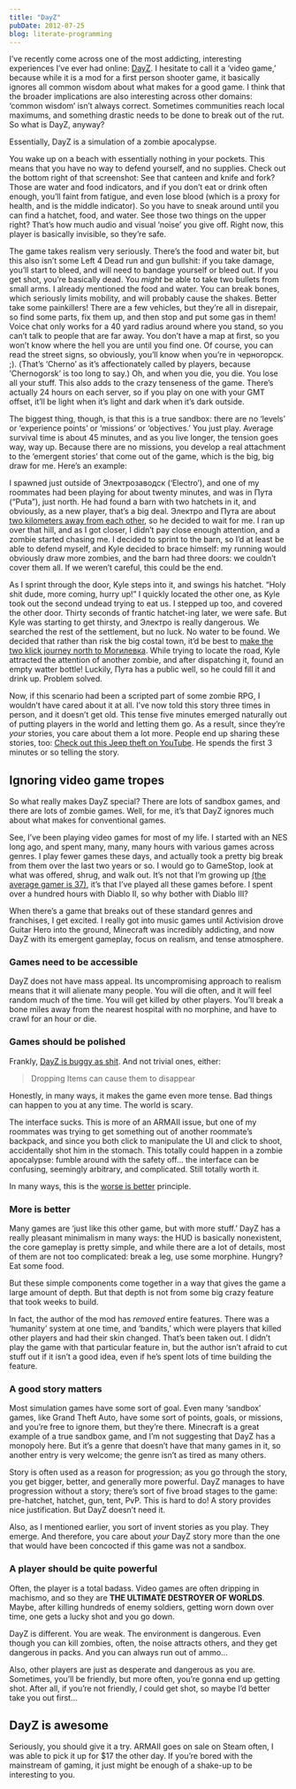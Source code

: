 ```yaml
---
title: "DayZ"
pubDate: 2012-07-25
blog: literate-programming
---
```



I’ve recently come across one of the most addicting, interesting experiences I’ve ever had online: [DayZ](http://dayzmod.com/). I hesitate to call it a ‘video game,’ because while it is a mod for a first person shooter game, it basically ignores all common wisdom about what makes for a good game. I think that the broader implications are also interesting across other domains: ‘common wisdom’ isn’t always correct. Sometimes communities reach local maximums, and something drastic needs to be done to break out of the rut. So what is DayZ, anyway?

Essentially, DayZ is a simulation of a zombie apocalypse.

You wake up on a beach with essentially nothing in your pockets. This means that you have no way to defend yourself, and no supplies. Check out the bottom right of that screenshot: See that canteen and knife and fork? Those are water and food indicators, and if you don’t eat or drink often enough, you’ll faint from fatigue, and even lose blood (which is a proxy for health, and is the middle indicator). So you have to sneak around until you can find a hatchet, food, and water. See those two things on the upper right? That’s how much audio and visual ‘noise’ you give off. Right now, this player is basically invisible, so they’re safe.

The game takes realism very seriously. There’s the food and water bit, but this also isn’t some Left 4 Dead run and gun bullshit: if you take damage, you’ll start to bleed, and will need to bandage yourself or bleed out. If you get shot, you’re basically dead. You *might* be able to take two bullets from small arms. I already mentioned the food and water. You can break bones, which seriously limits mobility, and will probably cause the shakes. Better take some painkillers! There are a few vehicles, but they’re all in disrepair, so find some parts, fix them up, and then stop and put some gas in them! Voice chat only works for a 40 yard radius around where you stand, so you can’t talk to people that are far away. You don’t have a map at first, so you won’t know where the hell you are until you find one. Of course, you can read the street signs, so obviously, you’ll know when you’re in черногорск. ;). (That’s ‘Cherno’ as it’s affectionately called by players, because ‘Chernogorsk’ is too long to say.) Oh, and when you die, you die. You lose all your stuff. This also adds to the crazy tenseness of the game. There’s actually 24 hours on each server, so if you play on one with your GMT offset, it’ll be light when it’s light and dark when it’s dark outside.

The biggest thing, though, is that this is a true sandbox: there are no ‘levels’ or ‘experience points’ or ‘missions’ or ‘objectives.’ You just play. Average survival time is about 45 minutes, and as you live longer, the tension goes way, way up. Because there are no missions, you develop a real attachment to the ‘emergent stories’ that come out of the game, which is the big, big draw for me. Here’s an example:

I spawned just outside of Электрозаводск (‘Electro’), and one of my roommates had been playing for about twenty minutes, and was in Пута (“Puta”), just north. He had found a barn with two hatchets in it, and obviously, as a new player, that’s a big deal. Электро and Пута are about [two kilometers away from each other](http://dayzdb.com/map#4.099.124), so he decided to wait for me. I ran up over that hill, and as I got closer, I didn’t pay close enough attention, and a zombie started chasing me. I decided to sprint to the barn, so I’d at least be able to defend myself, and Kyle decided to brace himself: my running would obviously draw more zombies, and the barn had three doors: we couldn’t cover them all. If we weren’t careful, this could be the end.

As I sprint through the door, Kyle steps into it, and swings his hatchet. “Holy shit dude, more coming, hurry up!” I quickly located the other one, as Kyle took out the second undead trying to eat us. I stepped up too, and covered the other door. Thirty seconds of frantic hatchet-ing later, we were safe. But Kyle was starting to get thirsty, and Электро is really dangerous. We searched the rest of the settlement, but no luck. No water to be found. We decided that rather than risk the big costal town, it’d be best to [make the two klick journey north to Могилевка](http://dayzdb.com/map#4.085.109). While trying to locate the road, Kyle attracted the attention of another zombie, and after dispatching it, found an empty watter bottle! Luckily, Пута has a public well, so he could fill it and drink up. Problem solved.

Now, if this scenario had been a scripted part of some zombie RPG, I wouldn’t have cared about it at all. I’ve now told this story three times in person, and it doesn’t get old. This tense five minutes emerged naturally out of putting players in the world and letting them go. As a result, since they’re *your* stories, you care about them a lot more. People end up sharing these stories, too: [Check out this Jeep theft on YouTube](http://www.youtube.com/watch?v=0oMdOPF8a8U). He spends the first 3 minutes or so telling the story.

## Ignoring video game tropes

So what really makes DayZ special? There are lots of sandbox games, and there are lots of zombie games. Well, for me, it’s that DayZ ignores much about what makes for conventional games.

See, I’ve been playing video games for most of my life. I started with an NES long ago, and spent many, many, many hours with various games across genres. I play fewer games these days, and actually took a pretty big break from them over the last two years or so. I would go to GameStop, look at what was offered, shrug, and walk out. It’s not that I’m growing up [(the average gamer is 37)](http://www.theesa.com/facts/pdfs/ESA_EF_2011.pdf), it’s that I’ve played all these games before. I spent over a hundred hours with Diablo II, so why bother with Diablo III?

When there’s a game that breaks out of these standard genres and franchises, I get excited. I really got into music games until Activision drove Guitar Hero into the ground, Minecraft was incredibly addicting, and now DayZ with its emergent gameplay, focus on realism, and tense atmosphere.

### Games need to be accessible

DayZ does not have mass appeal. Its uncompromising approach to realism means that it will alienate many people. You will die often, and it will feel random much of the time. You will get killed by other players. You’ll break a bone miles away from the nearest hospital with no morphine, and have to crawl for an hour or die.

### Games should be polished

Frankly, [DayZ is buggy as shit](http://www.dayzwiki.com/wiki/index.php?title=Known_Bugs). And not trivial ones, either:

> Dropping Items can cause them to disappear
> 

Honestly, in many ways, it makes the game even more tense. Bad things can happen to you at any time. The world is scary.

The interface sucks. This is more of an ARMAII issue, but one of my roommates was trying to get something out of another roommate’s backpack, and since you both click to manipulate the UI and click to shoot, accidentally shot him in the stomach. This totally could happen in a zombie apocalypse: fumble around with the safety off… the interface can be confusing, seemingly arbitrary, and complicated. Still totally worth it.

In many ways, this is the [worse is better](http://www.jwz.org/doc/worse-is-better.html) principle.

### More is better

Many games are ‘just like this other game, but with more stuff.’ DayZ has a really pleasant minimalism in many ways: the HUD is basically nonexistent, the core gameplay is pretty simple, and while there are a lot of details, most of them are not too complicated: break a leg, use some morphine. Hungry? Eat some food.

But these simple components come together in a way that gives the game a large amount of depth. But that depth is not from some big crazy feature that took weeks to build.

In fact, the author of the mod has *removed* entire features. There was a ‘humanity’ system at one time, and ‘bandits,’ which were players that killed other players and had their skin changed. That’s been taken out. I didn’t play the game with that particular feature in, but the author isn’t afraid to cut stuff out if it isn’t a good idea, even if he’s spent lots of time building the feature.

### A good story matters

Most simulation games have some sort of goal. Even many ‘sandbox’ games, like Grand Theft Auto, have some sort of points, goals, or missions, and you’re free to ignore them, but they’re there. Minecraft is a great example of a true sandbox game, and I’m not suggesting that DayZ has a monopoly here. But it’s a genre that doesn’t have that many games in it, so another entry is very welcome; the genre isn’t as tired as many others.

Story is often used as a reason for progression; as you go through the story, you get bigger, better, and generally more powerful. DayZ manages to have progression without a story; there’s sort of five broad stages to the game: pre-hatchet, hatchet, gun, tent, PvP. This is hard to do! A story provides nice justification. But DayZ doesn’t need it.

Also, as I mentioned earlier, you sort of invent stories as you play. They emerge. And therefore, you care about *your* DayZ story more than the one that would have been concocted if this game was not a sandbox.

### A player should be quite powerful

Often, the player is a total badass. Video games are often dripping in machismo, and so they are **THE ULTIMATE DESTROYER OF WORLDS**. Maybe, after killing hundreds of enemy soldiers, getting worn down over time, one gets a lucky shot and you go down.

DayZ is different. You are weak. The environment is dangerous. Even though you can kill zombies, often, the noise attracts others, and they get dangerous in packs. And you can always run out of ammo…

Also, other players are just as desperate and dangerous as you are. Sometimes, you’ll be friendly, but more often, you’re gonna end up getting shot. After all, if you’re not friendly, *I* could get shot, so maybe I’d better take you out first…

## DayZ is awesome

Seriously, you should give it a try. ARMAII goes on sale on Steam often, I was able to pick it up for $17 the other day. If you’re bored with the mainstream of gaming, it just might be enough of a shake-up to be interesting to you.
